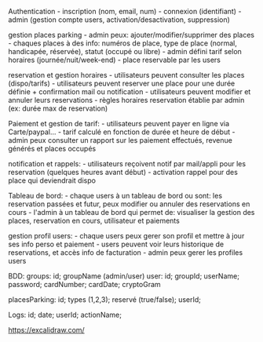 Authentication
    - inscription (nom, email, num)
    - connexion (identifiant)
    - admin (gestion compte users, activation/desactivation, suppression)

gestion places parking
    - admin peux: ajouter/modifier/supprimer des places
    - chaques places à des info: numéros de place, type de place (normal, handicapée, réservée), statut (occupé ou libre)
    - admin défini tarif selon horaires (journée/nuit/week-end)
    - place reservable par les users

reservation et gestion horaires
    - utilisateurs peuvent consulter les places (dispo/tarifs)
    - utilisateurs peuvent reserver une place pour une durée définie + confirmation mail ou notification
    - utilisateurs peuvent modifier et annuler leurs reservations
    - règles horaires reservation établie par admin (ex: durée max de reservation)

Paiement et gestion de tarif:
    - utilisateurs peuvent payer en ligne via Carte/paypal...
    - tarif calculé en fonction de durée et heure de début
    - admin peux consulter un rapport sur les paiement effectués, revenue générés et places occupés

notification et rappels:
    - utilisateurs reçoivent notif par mail/appli pour les reservation (quelques heures avant début)
    - activation rappel pour des place qui deviendrait dispo

Tableau de bord:
    - chaque users à un tableau de bord ou sont: les reservation passées et futur, peux modifier ou annuler des reservations en cours
    - l'admin à un tableau de bord qui permet de: visualiser la gestion des places, reservation en cours, utilisateur et paiements

gestion profil users:
    - chaque users peux gerer son profil et mettre à jour ses info perso et paiement
    - users peuvent voir leurs historique de reservations, et accès info de facturation
    - admin peux gerer les profiles users


BDD:
groups: id; groupName (admin/user)
user: id; groupId; userName; password; cardNumber; cardDate; cryptoGram

placesParking: id; types (1,2,3); reservé (true/false); userId; 

Logs: id; date; userId; actionName; 

https://excalidraw.com/
